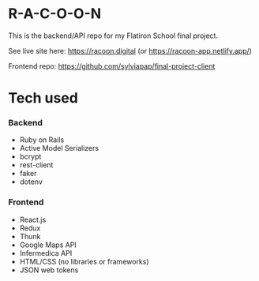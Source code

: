 # R-A-C-O-O-N

This is the backend/API repo for my Flatiron School final project.

See live site here: https://racoon.digital (or https://racoon-app.netlify.app/)

Frontend repo: https://github.com/sylviapap/final-project-client

# Tech used

### Backend

* Ruby on Rails
* Active Model Serializers
* bcrypt
* rest-client
* faker
* dotenv

### Frontend

* React.js
* Redux
* Thunk
* Google Maps API
* Infermedica API
* HTML/CSS (no libraries or frameworks)
* JSON web tokens